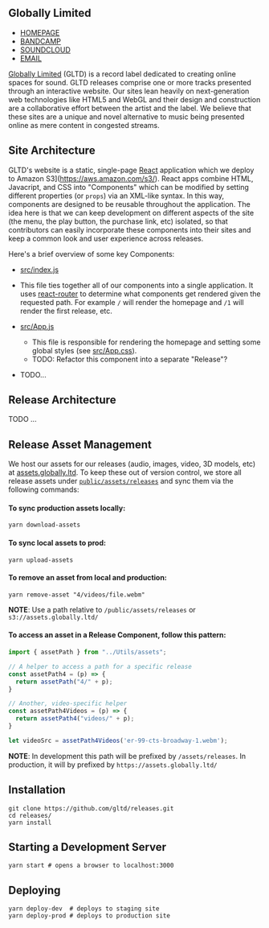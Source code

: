## Globally Limited

- [HOMEPAGE](https://globally.ltd)
- [BANDCAMP](https://gltd.bandcamp.com)
- [SOUNDCLOUD](https://soundcloud.com)
- [EMAIL](mailto:dev[at]globally[dot]ltd)

[Globally Limited](https://globally.ltd) (GLTD) is a record label dedicated to creating online spaces for sound. GLTD releases comprise one or more tracks presented through an interactive website. Our sites lean heavily on next-generation web technologies like HTML5 and WebGL and their design and construction are a collaborative effort between the artist and the label. We believe that these sites are a unique and novel alternative to music being presented online as mere content in congested streams.

## Site Architecture

GLTD's website is a static, single-page [React](https://reactjs.org/) application which we deploy to Amazon S3](https://aws.amazon.com/s3/). React apps combine HTML, Javacript, and CSS into "Components" which can be modified by setting different properties (or `props`) via an XML-like syntax. In this way, components are designed to be reusable throughout the application. The idea here is that we can keep development on different aspects of the site (the menu, the play button, the purchase link, etc) isolated, so that contributors can easily incorporate these components into their sites and keep a common look and user experience across releases.

Here's a brief overview of some key Components:

-  [src/index.js](src/index.js)
  * This file ties together all of our components into a single application. It uses [react-router](https://github.com/ReactTraining/react-router) to determine what components get rendered given the requested path. For example `/` will render the homepage and `/1` will render the first release, etc.

- [src/App.js](src.App.js)
  * This file is responsible for rendering the homepage and setting some global styles (see [src/App.css](src/App.css)).
  * TODO: Refactor this component into a separate "Release"?

- TODO...

## Release Architecture

TODO ...

## Release Asset Management

We host our assets for our releases (audio, images, video, 3D models, etc) at [assets.globally.ltd](https://assets.globally.ltd). To keep these out of version control, we store all release assets under [`public/assets/releases`](public/assets/releases) and sync them via the following commands:

#### To sync production assets locally:

```
yarn download-assets
```

#### To sync local assets to prod:

```
yarn upload-assets
```

#### To remove an asset from local and production:

```
yarn remove-asset "4/videos/file.webm"
```
**NOTE**: Use a path relative to `/public/assets/releases` or `s3://assets.globally.ltd/`

#### To access an asset in a Release Component, follow this pattern:

```js
import { assetPath } from "../Utils/assets";

// A helper to access a path for a specific release
const assetPath4 = (p) => {
  return assetPath("4/" + p);
}

// Another, video-specific helper
const assetPath4Videos = (p) => {
  return assetPath4("videos/" + p);
}

let videoSrc = assetPath4Videos('er-99-cts-broadway-1.webm');
```
**NOTE**: In development this path will be prefixed by `/assets/releases`. In production, it will by prefixed by `https://assets.globally.ltd/`

## Installation

```
git clone https://github.com/gltd/releases.git
cd releases/
yarn install
```

## Starting a Development Server
```
yarn start # opens a browser to localhost:3000
```

## Deploying

```
yarn deploy-dev  # deploys to staging site
yarn deploy-prod # deploys to production site
```
